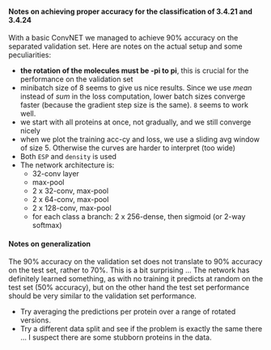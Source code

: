 #### Notes on achieving proper accuracy for the classification of 3.4.21 and 3.4.24

With a basic ConvNET we managed to achieve 90% accuracy on the separated validation set.
Here are notes on the actual setup and some peculiarities:
* **the rotation of the molecules must be -pi to pi**, this is crucial for the performance on the validation set
* minibatch size of 8 seems to give us nice results. Since we use *mean* instead of *sum* in the loss computation, lower batch sizes converge faster (because the gradient step size is the same). `8` seems to work well.
* we start with all proteins at once, not gradually, and we still converge nicely
* when we plot the training acc-cy and loss, we use a sliding avg window of size 5. Otherwise the curves are harder to interpret (too wide)
* Both `ESP` and `density` is used
* The network architecture is:
    * 32-conv layer
    * max-pool
    * 2 x 32-conv, max-pool
    * 2 x 64-conv, max-pool
    * 2 x 128-conv, max-pool
    * for each class a branch: 2 x 256-dense, then sigmoid (or 2-way softmax)

#### Notes on generalization

The 90% accuracy on the validation set does not translate to 90% accuracy on the test set, rather to 70%.
This is a bit surprising ... The network has definitely learned something, as with no training it predicts at random on the test set (50% accuracy), but on the other hand the test set performance should be very similar to the validation set performance.
* Try averaging the predictions per protein over a range of rotated versions.
* Try a different data split and see if the problem is exactly the same there ... I suspect there are some stubborn proteins in the data.
